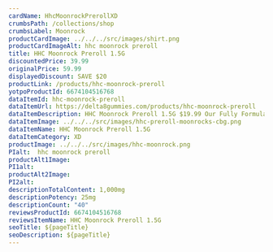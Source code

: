 ```yaml
---
cardName: HhcMoonrockPrerollXD
crumbsPath: /collections/shop
crumbsLabel: Moonrock
productCardImage: ../../../src/images/shirt.png
productCardImageAlt: hhc moonrock preroll
title: HHC Moonrock Preroll 1.5G
discountedPrice: 39.99
originalPrice: 59.99
displayedDiscount: SAVE $20
productLink: /products/hhc-moonrock-preroll
yotpoProductId: 6674104516768
dataItemId: hhc-moonrock-preroll
dataItemUrl: https://delta8gummies.com/products/hhc-moonrock-preroll
dataItemDescription: HHC Moonrock Preroll 1.5G $19.99 Our Fully Formulated Moon Rock Joins are hemp derived smokes that taste amazing and leave you wanting more. Try our HHC Moonrock Preroll 1.5G and you will be amazed. Each preroll is hand crafted, dipped and rolled in keif.
dataItemImage: ../../../src/images/hhc-preroll-moonrocks-cbg.png
dataItemName: HHC Moonrock Preroll 1.5G
dataItemCategory: XD
productImage: ../../../src/images/hhc-moonrock.png 
PIalt:  hhc moonrock preroll
productAlt1Image: 
PI1alt: 
productAlt2Image: 
PI2alt: 
descriptionTotalContent: 1,000mg
descriptionPotency: 25mg
descriptionCount: "40"
reviewsProductId: 6674104516768
reviewsItemName: HHC Moonrock Preroll 1.5G
seoTitle: ${pageTitle}
seoDescription: ${pageTitle}
---
```

